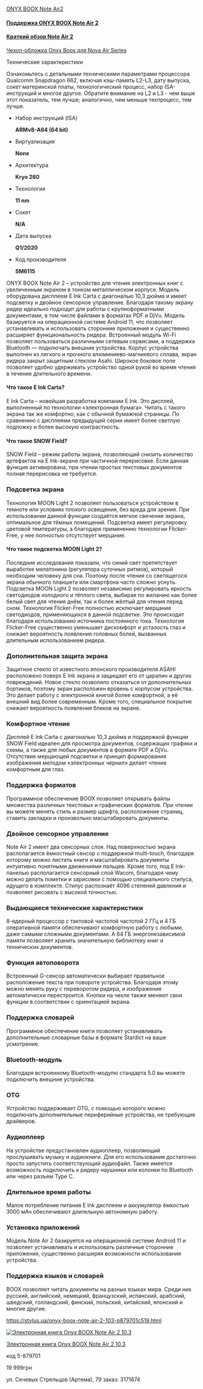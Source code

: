 [ONYX BOOX Note Air2](https://onyx-boox.ru/boox_noteair2)

#### [Поддержка ONYX BOOX Note Air 2](https://onyx-boox.ru/support/boox_noteair2)

#### [Краткий обзор Note Air 2](https://www.youtube.com/watch?v=XG3_cC-npHA)

[Чехол-обложка Onyx Boox для Nova Air Series](https://smartmag.biz.ua/ru/chekhol-oblozhka-onyx-boox-dlia-nova-air-series/)



Технические характеристики

Ознакомьтесь с детальными техническими параметрами процессора Qualcomm Snapdragon 662, включая кэш-память L2-L3, дату выпуска, сокет материнской платы, технологический процесс, набор ISA-инструкций и многое другое. Обратите внимание на L2 и L3 - чем выше этот показатель, тем лучше; аналогично, чем меньше техпроцесс, тем лучше.

- Набор инструкций (ISA)
    
    **ARMv8-A64 (64 bit)**
    
- Виртуализация
    
    **None**
    
- Архитектура
    
    **Kryo 260**
    
- Технология
    
    **11 nm**
    
- Сокет
    
    **N/A**
    
- Дата выпуска
    
    **Q1/2020**
    
- Код производителя
    
    **SM6115**

ONYX BOOX Note Air 2 – устройство для чтения электронных книг с увеличенным экраном в тонком металлическом корпусе. Модель оборудована дисплеем E Ink Carta с диагональю 10,3 дюйма и имеет подсветку и двойное сенсорное управление. Благодаря такому экрану ридер идеально подходит для работы с крупноформатными документами, в том числе файлами в форматах PDF и DjVu. Модель базируется на операционной системе Android 11, что позволяет устанавливать и использовать сторонние приложения и существенно расширяет функциональность ридера. Встроенный модуль Wi-Fi позволяет пользоваться различными сетевым сервисами, а поддержка Bluetooth — подключать внешние устройства. Корпус устройства выполнен из легкого и прочного алюминиево-магниевого сплава, экран ридера закрыт защитным стеклом Asahi. Широкое боковое поле позволяет удобно удерживать устройство одной рукой во время чтения в течение длительного времени.

#### Что такое E Ink Carta?

E Ink Carta – новейшая разработка компании E Ink. Это дисплей, выполненный по технологии «электронная бумага». Читать с такого экрана так же комфортно, как с обычной бумажной страницы. По сравнению с дисплеями предыдущей серии имеет более светлую подложку и более высокую контрастность.

#### Что такое SNOW Field?

SNOW Field – режим работы экрана, позволяющий снизить количество артефактов на E Ink-экране при частичной перерисовке. Если данная функция активирована, при чтении простых текстовых документов полная перерисовка не требуется.

### Подсветка экрана

Технология MOON Light 2 позволяет пользоваться устройством в темноте или условиях плохого освещения, без вреда для зрения. При использовании данной функции создаётся мягкое свечение экрана, оптимальное для тёмных помещений. Подсветка имеет регулировку цветовой температуры, а благодаря применению технологии Flicker-Free, у нее полностью отсутствует мерцание.

#### Что такое подсветка MOON Light 2?

Последние исследования показали, что синий свет препятствует выработке мелатонина (регулятора суточных ритмов), который необходим человеку для сна. Поэтому после чтения со светящегося экрана обычного планшета или смартфона часто сложно уснуть. Подсветка MOON Light 2 позволяет независимо регулировать яркость светодиодов холодного и тёплого света, выбирая по желанию как более белый свет для чтения днём, так и более жёлтый для чтения перед сном. Технология Flicker-Free полностью исключает мерцание светодиодов, применяющихся в данной подсветке. Это происходит благодаря использованию источника постоянного тока. Технология Flicker-Free существенно уменьшает дискомфорт и усталость глаз и снижает вероятность появления головных болей, вызванных длительным использованием ридера.

### Дополнительная защита экрана

Защитное стекло от известного японского производителя ASAHI расположено поверх E Ink экрана и защищает его от царапин и других повреждений. Новое стекло позволило отказаться от дополнительных бортиков, поэтому экран расположен вровень с корпусом устройства. Это делает работу с электронной книгой более комфортной, а её внешний вид более современным. Кроме того, специальное покрытие снижает вероятность появления бликов на экране.

### Комфортное чтение

Дисплей E Ink Carta с диагональю 10,3 дюйма и поддержкой функции SNOW Field идеален для просмотра документов, содержащих графики и схемы, а также для любых документов в формате PDF и DjVu. Отсутствие мерцающей подсветки и принцип формирования изображения методом «электронных чернил» делает чтение комфортным для глаз.

### Поддержка форматов

Программное обеспечение BOOX позволяет открывать файлы множества различных текстовых и графических форматов. При чтении вы можете менять стиль и размер шрифта, расположение страниц, ставить закладки и произвольно масштабировать документы.

### Двойное сенсорное управление

Note Air 2 имеет два сенсорных слоя. Над поверхностью экрана располагается ёмкостный сенсор с поддержкой multi-touch, благодаря которому можно листать книги и масштабировать документы интуитивно понятными движениями пальцев. Кроме того, под E Ink-панелью располагается сенсорный слой Wacom, благодаря чему можно делать пометки и зарисовки с помощью специального стилуса, идущего в комплекте. Стилус распознаёт 4096 степеней давления и позволяет рисовать с высокой точностью.

### Выдающиеся технические характеристики

8-ядерный процессор с тактовой частотой частотой 2 ГГц и 4 ГБ оперативной памяти обеспечивают комфортную работу с любыми, даже самыми сложными документами. А 64 ГБ энергонезависимой памяти позволяет хранить значительную библиотеку книг и технических документов.

### Функция автоповорота

Встроенный G-сенсор автоматически выбирает правильное расположение текста при повороте устройства. Благодаря этому можно менять руку с переворотом ридера, и изображение автоматически перестроится. Кнопки на чехле также меняют свои функции в соответствии с ориентацией экрана.

### Поддержка словарей

Программное обеспечение книги позволяет устанавливать дополнительные словарные базы в формате Stardict на ваше усмотрение.

### Bluetooth-модуль

Благодаря встроенному Bluetooth-модулю стандарта 5.0 вы можете подключить внешние устройства.

### OTG

Устройство поддерживает OTG, с помощью которого можно подключать дополнительные периферийные устройства, не требующие драйверов.

### Аудиоплеер

На устройстве предустановлен аудиоплеер, позволяющий прослушивать музыку и аудиокниги. Для его использования достаточно просто запустить соответствующий аудиофайл. Также имеется возможность подключить к ридеру наушники или колонки по Bluetooth или через разъем Type C.

### Длительное время работы

Малое потребление питания E Ink дисплеем и аккумулятор ёмкостью 3000 мАч обеспечивают длительную автономную работу.

### Установка приложений

Модель Note Air 2 базируется на операционной системе Android 11 и позволяет устанавливать и использовать различные сторонние приложения, существенно расширяя возможности использования устройства.

### Поддержка языков и словарей

BOOX позволяет читать документы на разных языках мира. Среди них русский, английский, немецкий, французский, испанский, арабский, шведский, голландский, финский, польский, китайский, японский и многие другие.



https://stylus.ua/onyx-boox-note-air-2-103-p879701c519.html

[![Электронная книга Onyx BOOX Note Air 2 10.3](https://stylus.ua/thumbs/80x80/9d/5b/2233499.jpeg)](https://stylus.ua/onyx-boox-note-air-2-103-p879701c519.html "Электронная книга Onyx BOOX Note Air 2 10.3")

[Электронная книга Onyx BOOX Note Air 2 10.3](https://stylus.ua/onyx-boox-note-air-2-103-p879701c519.html "Электронная книга Onyx BOOX Note Air 2 10.3")

код 5-879701

19 999грн

ул. Сечевых Стрельцов (Артема), 79
заказ: 3171674
